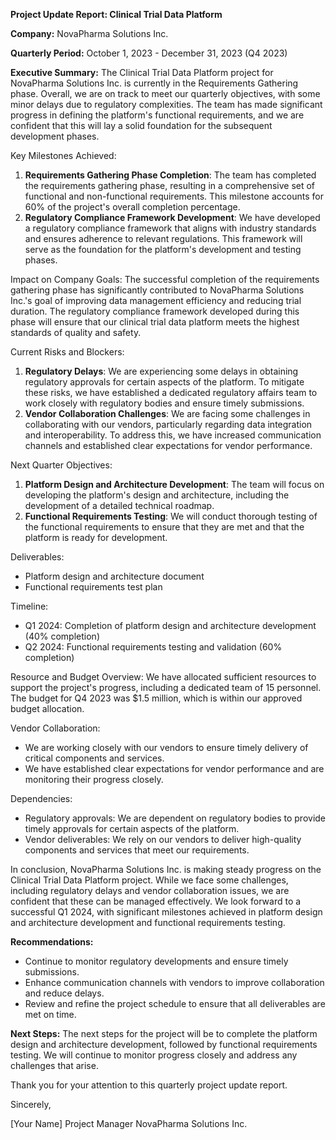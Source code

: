 **Project Update Report: Clinical Trial Data Platform**

**Company:** NovaPharma Solutions Inc.

**Quarterly Period:** October 1, 2023 - December 31, 2023 (Q4 2023)

**Executive Summary:**
The Clinical Trial Data Platform project for NovaPharma Solutions Inc. is currently in the Requirements Gathering phase. Overall, we are on track to meet our quarterly objectives, with some minor delays due to regulatory complexities. The team has made significant progress in defining the platform's functional requirements, and we are confident that this will lay a solid foundation for the subsequent development phases.

Key Milestones Achieved:

1. **Requirements Gathering Phase Completion**: The team has completed the requirements gathering phase, resulting in a comprehensive set of functional and non-functional requirements. This milestone accounts for 60% of the project's overall completion percentage.
2. **Regulatory Compliance Framework Development**: We have developed a regulatory compliance framework that aligns with industry standards and ensures adherence to relevant regulations. This framework will serve as the foundation for the platform's development and testing phases.

Impact on Company Goals:
The successful completion of the requirements gathering phase has significantly contributed to NovaPharma Solutions Inc.'s goal of improving data management efficiency and reducing trial duration. The regulatory compliance framework developed during this phase will ensure that our clinical trial data platform meets the highest standards of quality and safety.

Current Risks and Blockers:

1. **Regulatory Delays**: We are experiencing some delays in obtaining regulatory approvals for certain aspects of the platform. To mitigate these risks, we have established a dedicated regulatory affairs team to work closely with regulatory bodies and ensure timely submissions.
2. **Vendor Collaboration Challenges**: We are facing some challenges in collaborating with our vendors, particularly regarding data integration and interoperability. To address this, we have increased communication channels and established clear expectations for vendor performance.

Next Quarter Objectives:

1. **Platform Design and Architecture Development**: The team will focus on developing the platform's design and architecture, including the development of a detailed technical roadmap.
2. **Functional Requirements Testing**: We will conduct thorough testing of the functional requirements to ensure that they are met and that the platform is ready for development.

Deliverables:

* Platform design and architecture document
* Functional requirements test plan

Timeline:

* Q1 2024: Completion of platform design and architecture development (40% completion)
* Q2 2024: Functional requirements testing and validation (60% completion)

Resource and Budget Overview:
We have allocated sufficient resources to support the project's progress, including a dedicated team of 15 personnel. The budget for Q4 2023 was $1.5 million, which is within our approved budget allocation.

Vendor Collaboration:

* We are working closely with our vendors to ensure timely delivery of critical components and services.
* We have established clear expectations for vendor performance and are monitoring their progress closely.

Dependencies:

* Regulatory approvals: We are dependent on regulatory bodies to provide timely approvals for certain aspects of the platform.
* Vendor deliverables: We rely on our vendors to deliver high-quality components and services that meet our requirements.

In conclusion, NovaPharma Solutions Inc. is making steady progress on the Clinical Trial Data Platform project. While we face some challenges, including regulatory delays and vendor collaboration issues, we are confident that these can be managed effectively. We look forward to a successful Q1 2024, with significant milestones achieved in platform design and architecture development and functional requirements testing.

**Recommendations:**

* Continue to monitor regulatory developments and ensure timely submissions.
* Enhance communication channels with vendors to improve collaboration and reduce delays.
* Review and refine the project schedule to ensure that all deliverables are met on time.

**Next Steps:**
The next steps for the project will be to complete the platform design and architecture development, followed by functional requirements testing. We will continue to monitor progress closely and address any challenges that arise.

Thank you for your attention to this quarterly project update report.

Sincerely,

[Your Name]
Project Manager
NovaPharma Solutions Inc.
